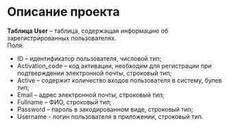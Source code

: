 # Описание проекта

**Таблица User** – таблица, содержащая информацию об зарегистрированных пользователях.<br/>
Поля:<br/>
- ID – идентификатор пользователя, числовой тип;
- Activation_code – код активации, необходим для регистрации при подтверждении электронной почты, строковый тип;
- Active – содержит количество входов пользователя в систему, булев тип;
- Email – адрес электронной почты, строковый тип;
- Fullname – ФИО, строковый тип;
- Password – пароль в закодированном виде, строковый тип;
- Username - логин пользователя в приложении, строковый тип.
